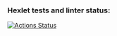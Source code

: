 ### Hexlet tests and linter status:
[![Actions Status](https://github.com/andrewqa1/python-project-49/workflows/hexlet-check/badge.svg)](https://github.com/andrewqa1/python-project-49/actions)